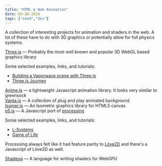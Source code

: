 ```yaml
---
title: "HTML & Web Animation"
date: 03-26-2024
tags: ["seed","dev"]
---
```



A collection of interesting projects for animation and shaders in the web. A lot
of these have to do with 3D graphics or potentially allow for full physics
systems. 


[Three.js](https://threejs.org/) — Probably the most well known and popular 3D
WebGL based graphics library  

Some selected examples, links, and tutorials:

- [Building a Vaporwave scene with Three.js](https://blog.maximeheckel.com/posts/vaporwave-3d-scene-with-threejs/)
- [Three.js Journey](https://threejs-journey.com/)

[Anime.js](https://animejs.com/) — a lightweight Javascript animation library.
It looks very similar to greensock  
[Vanta.js](https://www.vantajs.com/) — A collection of plug and play animated
background  
[Isomer.js](https://jdan.github.io/isomer/) — An Isometric graphics library for
HTML5 canvas  
[p5.js](https://p5js.org/) — A Javascript port of [processing](https://processing.org/)

Some selected examples, links, and tutorials:

- [L-Systems](https://p5js.org/examples/simulate-l-systems.html)
- [Game of Life](https://p5js.org/examples/simulate-game-of-life.html)

Processing always felt like it had feature parity to [Löve2D](https://love2d.org/) and there's a Javascript of
Löve2D as well.

[Shadeup](https://shadeup.dev/) — A language for writing shaders for WebGPU
